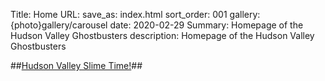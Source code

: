 Title: Home
URL:
save_as: index.html
sort_order: 001
gallery: {photo}gallery/carousel
date: 2020-02-29
Summary: Homepage of the Hudson Valley Ghostbusters
description: Homepage of the Hudson Valley Ghostbusters

##[Hudson Valley Slime Time!](https://www.youtube.com/playlist?list=PLZfgEVgjj4cFUv3wtB3UbJ13rmXrS8tea)##
